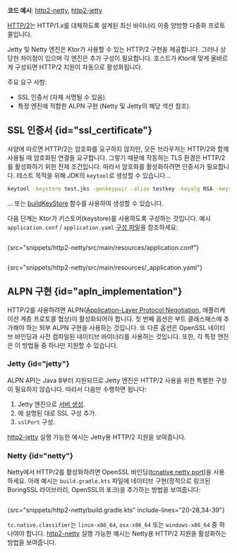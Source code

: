 [//]: # (title: HTTP/2)

<show-structure for="chapter" depth="2"/>

<tldr>
<p>
<b>코드 예시</b>: <a href="https://github.com/ktorio/ktor-documentation/tree/%ktor_version%/codeSnippets/snippets/http2-netty">http2-netty</a>, <a href="https://github.com/ktorio/ktor-documentation/tree/%ktor_version%/codeSnippets/snippets/http2-jetty">http2-jetty</a>
</p>
</tldr>

[HTTP/2](https://en.wikipedia.org/wiki/HTTP/2)는 HTTP/1.x를 대체하도록 설계된 최신 바이너리 이중 양방향 다중화 프로토콜입니다.

Jetty 및 Netty 엔진은 Ktor가 사용할 수 있는 HTTP/2 구현을 제공합니다. 그러나 상당한 차이점이 있으며 각 엔진은 추가 구성이 필요합니다.
호스트가 Ktor에 맞게 올바르게 구성되면 HTTP/2 지원이 자동으로 활성화됩니다.

주요 요구 사항:

*   SSL 인증서 (자체 서명될 수 있음).
*   특정 엔진에 적합한 ALPN 구현 (Netty 및 Jetty의 해당 섹션 참조).

## SSL 인증서 {id="ssl_certificate"}

사양에 따르면 HTTP/2는 암호화를 요구하지 않지만, 모든 브라우저는 HTTP/2와 함께 사용될 때 암호화된 연결을 요구합니다.
그렇기 때문에 작동하는 TLS 환경은 HTTP/2를 활성화하기 위한 전제 조건입니다. 따라서 암호화를 활성화하려면 인증서가 필요합니다.
테스트 목적을 위해 JDK의 `keytool`로 생성할 수 있습니다...

```bash
keytool -keystore test.jks -genkeypair -alias testkey -keyalg RSA -keysize 4096 -validity 5000 -dname 'CN=localhost, OU=ktor, O=ktor, L=Unspecified, ST=Unspecified, C=US'
```

... 또는 [buildKeyStore](server-ssl.md) 함수를 사용하여 생성할 수 있습니다.

다음 단계는 Ktor가 키스토어(keystore)를 사용하도록 구성하는 것입니다. 예시 `application.conf` / `application.yaml` [구성 파일](server-configuration-file.topic)을 참조하세요:

<tabs group="config">
<tab title="application.conf" group-key="hocon">

```shell
```
{src="snippets/http2-netty/src/main/resources/application.conf"}

</tab>
<tab title="application.yaml" group-key="yaml">

```yaml
```
{src="snippets/http2-netty/src/main/resources/_application.yaml"}

</tab>
</tabs>

## ALPN 구현 {id="apln_implementation"}

HTTP/2를 사용하려면 ALPN([Application-Layer Protocol Negotiation](https://en.wikipedia.org/wiki/Application-Layer_Protocol_Negotiation), 애플리케이션 계층 프로토콜 협상)이 활성화되어야 합니다. 첫 번째 옵션은 부트 클래스패스에 추가해야 하는 외부 ALPN 구현을 사용하는 것입니다.
또 다른 옵션은 OpenSSL 네이티브 바인딩과 사전 컴파일된 네이티브 바이너리를 사용하는 것입니다.
또한, 각 특정 엔진은 이 방법들 중 하나만 지원할 수 있습니다.

### Jetty {id="jetty"}

ALPN API는 Java 8부터 지원되므로 Jetty 엔진은 HTTP/2 사용을 위한 특별한 구성이 필요하지 않습니다. 따라서 다음만 수행하면 됩니다:
1.  Jetty 엔진으로 [서버 생성](server-engines.md#choose-create-server).
2.  [](#ssl_certificate)에 설명된 대로 SSL 구성 추가.
3.  `sslPort` 구성.

[http2-jetty](https://github.com/ktorio/ktor-documentation/tree/%ktor_version%/codeSnippets/snippets/http2-jetty) 실행 가능한 예시는 Jetty용 HTTP/2 지원을 보여줍니다.

### Netty {id="netty"}

Netty에서 HTTP/2를 활성화하려면 OpenSSL 바인딩([tcnative netty port](https://netty.io/wiki/forked-tomcat-native.html))을 사용하세요.
아래 예시는 `build.gradle.kts` 파일에 네이티브 구현(정적으로 링크된 BoringSSL 라이브러리, OpenSSL의 포크)을 추가하는 방법을 보여줍니다:

```kotlin
```
{src="snippets/http2-netty/build.gradle.kts" include-lines="20-28,34-39"}

`tc.native.classifier`는 `linux-x86_64`, `osx-x86_64` 또는 `windows-x86_64` 중 하나여야 합니다.
[http2-netty](https://github.com/ktorio/ktor-documentation/tree/%ktor_version%/codeSnippets/snippets/http2-netty) 실행 가능한 예시는 Netty용 HTTP/2 지원을 활성화하는 방법을 보여줍니다.